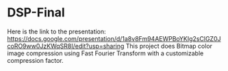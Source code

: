# DSP-Final
Here is the link to the presentation: https://docs.google.com/presentation/d/1a8v8Fm94AEWPBoYKIg2sClGZ0JcoRO9ww0JzKWqSR8I/edit?usp=sharing
This project does Bitmap color image compression using Fast Fourier Transform with a customizable compression factor.
